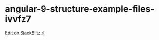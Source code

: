 # angular-9-structure-example-files-ivvfz7

[Edit on StackBlitz ⚡️](https://stackblitz.com/edit/angular-9-structure-example-files-ivvfz7)